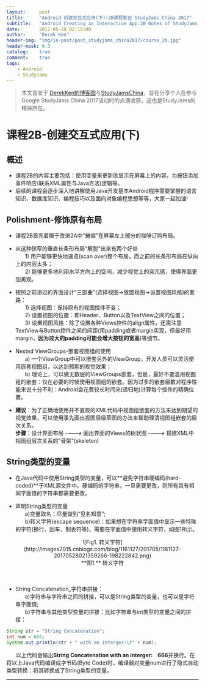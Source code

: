 ```yaml
---
layout:     post
title:      "Android 创建交互式应用(下):2B课程笔记 StudyJams China 2017"
subtitle:   "Android Creating an Interactive App:2B Notes of StudyJams China 2017"
date:       2017-05-28 02:15:00
author:     "Derek Ken"
header-img: "img/in-post/post_studyjams_china2017/course_2b.jpg"
header-mask: 0.3
catalog:    true
comment:    true
tags:
    - Android
    - StudyJams
---
```


> 本文首发于 [DerekKen的博客园](http://www.cnblogs.com/DerekKen/p/6914885.html)与[StudyJamsChina](https://www.studyjamscn.com/thread-21721-1-1.html)，旨在分享个人在参与Google StudyJams China 2017活动时的点滴收获，这也是StudyJams的精神所在。

# **课程2B-创建交互式应用(下)**

## **概述**
- 课程2B的内容主要包括：使用变量来更新欲显示在屏幕上的内容，为按钮添加事件响应(联系XML属性与Java方法)逻辑等。
- 后续的课程会逐步深入地讲解使用Java开发基本Android程序需要掌握的语言知识、数据库知识、编程技巧以及面向对象编程思想等等，大家一起加油!

## **Polishment-修饰原有布局**

- 课程2B首先着眼于改进2A中"蜷缩"在屏幕左上部分的咖啡订购布局。

- 从这种狭窄的垂直长条形布局"解脱"出来有两个好处 <br />
&ensp;&ensp;&ensp;  1) 用户能够更快地速览(scan over)整个布局，而之前的长条形布局在纵向上的内容太多；<br />
&ensp;&ensp;&ensp;  2) 能够更多地利用水平方向上的空间，减少视觉上的突兀感，使得界面更加美观。<br />

- 按照之前讲过的界面设计"三部曲"(选择视图->放置视图->设置视图风格)的套路：<br />
&ensp;&ensp;&ensp;  1) 选择视图：保持原有的视图控件不变；<br />
&ensp;&ensp;&ensp;  2) 设置视图的位置：即Header、Button以及TextView之间的位置；<br />
&ensp;&ensp;&ensp;  3) 设置视图风格：除了设置各种Views控件的align属性，还需注意TextView与Button控件之间的间距(用padding或者margin实现，但最好用margin，**因为过大的padding可能会增大按钮的宽高**)等细节。<br />

- Nested ViewGroups-嵌套视图组的使用<br />
&ensp;&ensp;&ensp;  a) 一个ViewGroup中可以嵌套另外的ViewGroup，开发人员可以灵活使用嵌套视图组，以达到预期的视觉效果；<br />
&ensp;&ensp;&ensp;  b) 理论上，可以做无数层的ViewGroups嵌套，但是，最好不要滥用视图组的嵌套：仅在必要的时候使用视图组的嵌套。因为过多的嵌套层数对程序性能来说十分不利：Android会花费较长时间来(递归地)计算每个控件的精确位置。<br />
- **建议**：为了正确地使用并不直观的XML代码中视图组嵌套的方法来达到期望的视觉效果，可以使用事先画出视图层级草图的办法来帮助理清视图组嵌套的层次关系。<br />
**步骤**：设计界面布局 ----> 画出界面的Views的树状图 ----> 搭建XML中视图组层次关系的"骨架"(skeleton)
 
## **String类型的变量**

- 在Java代码中使用String类型的变量，可以**避免字符串硬编码(hard-coded)**于XML源文件中。硬编码的字符串，一旦需要更改，则所有具有相同字面值的字符串都需要更改。

- 声明String类型的变量 <br />
&ensp;&ensp;&ensp;  a)变量取名：尽量做到“见名知意”; <br />
&ensp;&ensp;&ensp;  b)转义字符(escape sequence)：如果想在字符串字面值中显示一些特殊的字符(换行、回车、制表符等)，需要在字面值中使用转义字符，如图1所示。<br />
<center> ![Fig1. 转义字符](http://images2015.cnblogs.com/blog/1161127/201705/1161127-20170528021359266-198222842.png)</center>
 <center>**图1.** 转义字符 </center>
<br /><br />

- String Concatenation_字符串拼接： <br />
 &ensp;&ensp;&ensp;  a)字符串与字符串之间的拼接，可以是String类型的变量，也可以是字符串字面值; <br />
 &ensp;&ensp;&ensp;  b)字符串与其他类型变量的拼接：比如字符串与int类型的变量之间的拼接： <br />
 
```java
String str = "String Concatenation";
int num = 666;
System.out.println(str + " with an interger:\t" + num);
```

&ensp;&ensp;&ensp; 以上代码会输出**String Concatenation with an interger:&nbsp;&nbsp;&nbsp;&nbsp;666**并换行。在将以上Java代码编译成字节码(Byte Code)时，编译器对变量num进行了隐式自动类型转换：将其转换成了String类型的变量。

---

[1]: https://classroom.udacity.com/me "Udacity Android Courses"

[2]: https://www.studyjamscn.com/thread-20263-1-1.html "Google StudyJams China 2017"

[3]: http://www.cnblogs.com/DerekKen/p/6819390.html "DerekKen的博客园"
